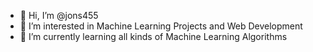 - 👋 Hi, I’m @jons455
- 👀 I’m interested in Machine Learning Projects and Web Development
- 🌱 I’m currently learning all kinds of Machine Learning Algorithms

<!---
jons455/jons455 is a ✨ special ✨ repository because its `README.md` (this file) appears on your GitHub profile.
You can click the Preview link to take a look at your changes.
--->
